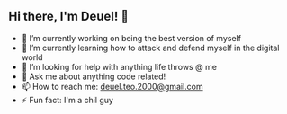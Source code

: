 ## Hi there, I'm Deuel! 👋
<!-- 
**DeuelT/DeuelT** is a ✨ _special_ ✨ repository because its `README.md` (this file) appears on your GitHub profile.
-->
- 🔭 I’m currently working on being the best version of myself
- 🌱 I’m currently learning how to attack and defend myself in the digital world
- 🤔 I’m looking for help with anything life throws @ me
- 💬 Ask me about anything code related!
- 📫 How to reach me: deuel.teo.2000@gmail.com
- ⚡ Fun fact: I'm a chil guy

